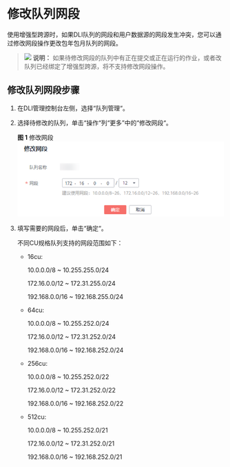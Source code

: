 # 修改队列网段<a name="dli_01_0443"></a>

使用增强型跨源时，如果DLI队列的网段和用户数据源的网段发生冲突，您可以通过修改网段操作更改包年包月队列的网段。

>![](public_sys-resources/icon-note.gif) **说明：** 
>如果待修改网段的队列中有正在提交或正在运行的作业，或者改队列已经绑定了增强型跨源，将不支持修改网段操作。

## 修改队列网段步骤<a name="section1632464319610"></a>

1.  在DLI管理控制台左侧，选择“队列管理“。
2.  选择待修改的队列，单击“操作“列“更多”中的“修改网段“。

    **图 1**  修改网段<a name="fig18520577324"></a>  
    ![](figures/修改网段.png "修改网段")

3.  填写需要的网段后，单击“确定“。

    不同CU规格队列支持的网段范围如下：

    -   16cu:

        10.0.0.0/8 \~ 10.255.255.0/24

        172.16.0.0/12 \~ 172.31.255.0/24

        192.168.0.0/16 \~ 192.168.255.0/24

    -   64cu:

        10.0.0.0/8 \~ 10.255.252.0/24

        172.16.0.0/12 \~ 172.31.252.0/24

        192.168.0.0/16 \~ 192.168.252.0/24

    -   256cu:

        10.0.0.0/8 \~ 10.255.252.0/22

        172.16.0.0/12 \~ 172.31.252.0/22

        192.168.0.0/16 \~ 192.168.252.0/22

    -   512cu:

        10.0.0.0/8 \~ 10.255.252.0/21

        172.16.0.0/12 \~ 172.31.252.0/21

        192.168.0.0/16 \~ 192.168.252.0/21



